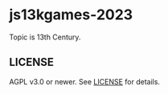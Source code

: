 # js13kgames-2023

Topic is 13th Century.

## LICENSE

AGPL v3.0 or newer. See [LICENSE](./LICENSE.txt) for details.
